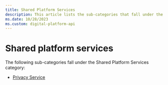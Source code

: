 ```yaml
---
title: Shared Platform Services
description: This article lists the sub-categories that fall under the shared platform services category.
ms.date: 10/28/2023
ms.custom: digital-platform-api
---
```


# Shared platform services

The following sub-categories fall under the Shared Platform Services category:
 - [Privacy Service](./privacy-service.md)
